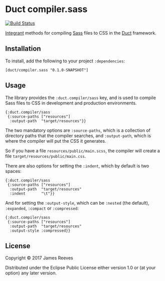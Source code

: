 # Duct compiler.sass

[![Build Status](https://travis-ci.org/duct-framework/compiler.sass.svg?branch=master)](https://travis-ci.org/duct-framework/compiler.sass)

[Integrant][] methods for compiling [Sass][] files to CSS in
the [Duct][] framework.

[integrant]: https://github.com/weavejester/integrant
[sass]:      http://sass-lang.com/
[duct]:      https://github.com/duct-framework/duct

## Installation

To install, add the following to your project `:dependencies`:

    [duct/compiler.sass "0.1.0-SNAPSHOT"]

## Usage

The library provides the `:duct.compiler/sass` key, and is used to
compile Sass files to CSS in development and production environments.

```edn
{:duct.compiler/sass
 {:source-paths ["resources"]
  :output-path  "target/resources"}}
```

The two mandatory options are `:source-paths`, which is a collection
of directory paths that the compiler searches, and `:output-path`,
which is where the compiler will put the CSS it generates.

So if you have a file `resources/public/main.scss`, the compiler will
create a file `target/resources/public/main.css`.

There are also options for setting the `:indent`, which by default is
two spaces:

```edn
{:duct.compiler/sass
 {:source-paths ["resources"]
  :output-path  "target/resources"
  :indent       "\t"}}
```

And for setting the `:output-style`, which can be `:nested` (the
default), `:expanded`, `:compact` or `:compressed`:

```edn
{:duct.compiler/sass
 {:source-paths ["resources"]
  :output-path  "target/resources"
  :output-style :compressed}}
```

## License

Copyright © 2017 James Reeves

Distributed under the Eclipse Public License either version 1.0 or (at
your option) any later version.
